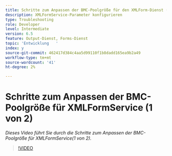 ```yaml
---
title: Schritte zum Anpassen der BMC-Poolgröße für den XMLForm-Dienst (1 von 2)
description: XMLFormService-Parameter konfigurieren
type: Troubleshooting
role: Developer
level: Intermediate
version: 6.5
feature: Output-Dienst, Forms-Dienst
topic: 'Entwicklung   '
index: y
source-git-commit: 462417d384c4aa5d99110f1b8dadd165ea9b2a49
workflow-type: tm+mt
source-wordcount: '41'
ht-degree: 2%

---
```


# Schritte zum Anpassen der BMC-Poolgröße für XMLFormService (1 von 2)

*Dieses Video führt Sie durch die Schritte zum Anpassen der BMC-Poolgröße für XMLFormService(1 von 2).*

>[!VIDEO](https://video.tv.adobe.com/v/335552?quality=9&learn=on)
